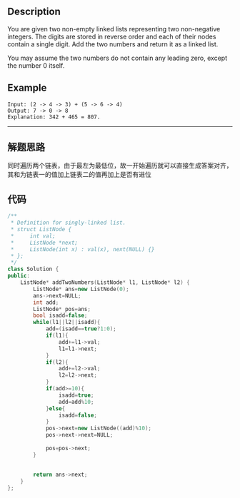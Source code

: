 ## Description
You are given two non-empty linked lists representing two non-negative integers. The digits are stored in reverse order and each of their nodes contain a single digit. Add the two numbers and return it as a linked list.  

You may assume the two numbers do not contain any leading zero, except the number 0 itself.

## Example
```
Input: (2 -> 4 -> 3) + (5 -> 6 -> 4)
Output: 7 -> 0 -> 8
Explanation: 342 + 465 = 807.
```

---
## 解题思路
同时遍历两个链表，由于最左为最低位，故一开始遍历就可以直接生成答案对齐，其和为链表一的值加上链表二的值再加上是否有进位

## 代码
```c++
/**
 * Definition for singly-linked list.
 * struct ListNode {
 *     int val;
 *     ListNode *next;
 *     ListNode(int x) : val(x), next(NULL) {}
 * };
 */
class Solution {
public:
    ListNode* addTwoNumbers(ListNode* l1, ListNode* l2) {
        ListNode* ans=new ListNode(0);
        ans->next=NULL;
        int add;
        ListNode* pos=ans;
        bool isadd=false;
        while(l1||l2||isadd){
            add=(isadd==true?1:0);
            if(l1){
                add+=l1->val;
                l1=l1->next;
            }
            if(l2){
                add+=l2->val;
                l2=l2->next;
            }
            if(add>=10){
                isadd=true;
                add=add%10;
            }else{
                isadd=false;
            }
            pos->next=new ListNode((add)%10);
            pos->next->next=NULL;
            
            pos=pos->next;
        }
        
        
        return ans->next;
    }
};
```